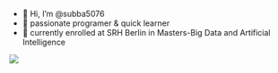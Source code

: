 - 👋 Hi, I’m @subba5076
- 👀 passionate programer & quick learner
- 🌱 currently enrolled at SRH Berlin in Masters-Big Data and Artificial Intelligence


<img src="https://github-readme-stats.vercel.app/api?username=subba5076&&show_icons=true&title_color=ffffff&icon_color=bb2acf&text_color=daf7dc&bg_color=151515">
<!---
subba5076/subba5076 is a ✨ special ✨ repository because its `README.md` (this file) appears on your GitHub profile.
You can click the Preview link to take a look at your changes.
--->
